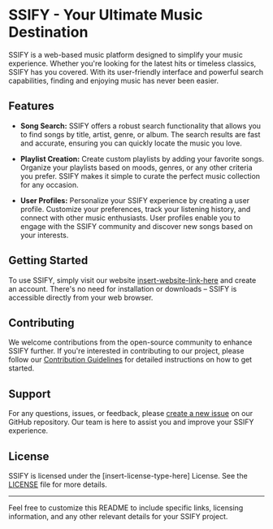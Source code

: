 # SSIFY - Your Ultimate Music Destination

SSIFY is a web-based music platform designed to simplify your music experience. Whether you're looking for the latest hits or timeless classics, SSIFY has you covered. With its user-friendly interface and powerful search capabilities, finding and enjoying music has never been easier.

## Features

- **Song Search:** SSIFY offers a robust search functionality that allows you to find songs by title, artist, genre, or album. The search results are fast and accurate, ensuring you can quickly locate the music you love.

- **Playlist Creation:** Create custom playlists by adding your favorite songs. Organize your playlists based on moods, genres, or any other criteria you prefer. SSIFY makes it simple to curate the perfect music collection for any occasion.

- **User Profiles:** Personalize your SSIFY experience by creating a user profile. Customize your preferences, track your listening history, and connect with other music enthusiasts. User profiles enable you to engage with the SSIFY community and discover new songs based on your interests.

## Getting Started

To use SSIFY, simply visit our website [insert-website-link-here](https://ssify.netlify.app/) and create an account. There's no need for installation or downloads – SSIFY is accessible directly from your web browser.

## Contributing

We welcome contributions from the open-source community to enhance SSIFY further. If you're interested in contributing to our project, please follow our [Contribution Guidelines](CONTRIBUTING.md) for detailed instructions on how to get started.

## Support

For any questions, issues, or feedback, please [create a new issue](https://github.com/your-ssify-repo/issues) on our GitHub repository. Our team is here to assist you and improve your SSIFY experience.

## License

SSIFY is licensed under the [insert-license-type-here] License. See the [LICENSE](LICENSE) file for more details.

---

Feel free to customize this README to include specific links, licensing information, and any other relevant details for your SSIFY project.
